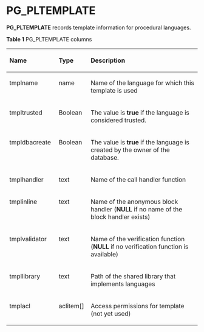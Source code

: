 # PG\_PLTEMPLATE<a name="EN-US_TOPIC_0289900451"></a>

**PG\_PLTEMPLATE**  records template information for procedural languages.

**Table  1**  PG\_PLTEMPLATE columns

<a name="en-us_topic_0283136746_en-us_topic_0237122307_en-us_topic_0059778151_tf3955fc060b349b7b5a84c75594b724b"></a>
<table><thead align="left"><tr id="en-us_topic_0283136746_en-us_topic_0237122307_en-us_topic_0059778151_r939eaf96df7e47a2adfa39960bce642a"><th class="cellrowborder" valign="top" width="25.77%" id="mcps1.2.4.1.1"><p id="en-us_topic_0283136746_en-us_topic_0237122307_en-us_topic_0059778151_a637646d5f40141cbaffd3f3df9606798"><a name="en-us_topic_0283136746_en-us_topic_0237122307_en-us_topic_0059778151_a637646d5f40141cbaffd3f3df9606798"></a><a name="en-us_topic_0283136746_en-us_topic_0237122307_en-us_topic_0059778151_a637646d5f40141cbaffd3f3df9606798"></a>Name</p>
</th>
<th class="cellrowborder" valign="top" width="16.73%" id="mcps1.2.4.1.2"><p id="en-us_topic_0283136746_en-us_topic_0237122307_en-us_topic_0059778151_a1ef0b1f028054e8b95502a444a04cc01"><a name="en-us_topic_0283136746_en-us_topic_0237122307_en-us_topic_0059778151_a1ef0b1f028054e8b95502a444a04cc01"></a><a name="en-us_topic_0283136746_en-us_topic_0237122307_en-us_topic_0059778151_a1ef0b1f028054e8b95502a444a04cc01"></a>Type</p>
</th>
<th class="cellrowborder" valign="top" width="57.49999999999999%" id="mcps1.2.4.1.3"><p id="en-us_topic_0283136746_en-us_topic_0237122307_en-us_topic_0059778151_a90c50fa1b051417a842a11a5316d0b92"><a name="en-us_topic_0283136746_en-us_topic_0237122307_en-us_topic_0059778151_a90c50fa1b051417a842a11a5316d0b92"></a><a name="en-us_topic_0283136746_en-us_topic_0237122307_en-us_topic_0059778151_a90c50fa1b051417a842a11a5316d0b92"></a>Description</p>
</th>
</tr>
</thead>
<tbody><tr id="en-us_topic_0283136746_en-us_topic_0237122307_en-us_topic_0059778151_r3e5a765ec58748438fd0b93381f11766"><td class="cellrowborder" valign="top" width="25.77%" headers="mcps1.2.4.1.1 "><p id="en-us_topic_0283136746_en-us_topic_0237122307_en-us_topic_0059778151_a75748f9c53c741b7b058f4209bc265d5"><a name="en-us_topic_0283136746_en-us_topic_0237122307_en-us_topic_0059778151_a75748f9c53c741b7b058f4209bc265d5"></a><a name="en-us_topic_0283136746_en-us_topic_0237122307_en-us_topic_0059778151_a75748f9c53c741b7b058f4209bc265d5"></a>tmplname</p>
</td>
<td class="cellrowborder" valign="top" width="16.73%" headers="mcps1.2.4.1.2 "><p id="en-us_topic_0283136746_en-us_topic_0237122307_en-us_topic_0059778151_aff80553e0a76424dbfe45eca1dc7c886"><a name="en-us_topic_0283136746_en-us_topic_0237122307_en-us_topic_0059778151_aff80553e0a76424dbfe45eca1dc7c886"></a><a name="en-us_topic_0283136746_en-us_topic_0237122307_en-us_topic_0059778151_aff80553e0a76424dbfe45eca1dc7c886"></a>name</p>
</td>
<td class="cellrowborder" valign="top" width="57.49999999999999%" headers="mcps1.2.4.1.3 "><p id="en-us_topic_0283136746_en-us_topic_0237122307_en-us_topic_0059778151_a60ebf20a5bed420b89e5fdc761d6b609"><a name="en-us_topic_0283136746_en-us_topic_0237122307_en-us_topic_0059778151_a60ebf20a5bed420b89e5fdc761d6b609"></a><a name="en-us_topic_0283136746_en-us_topic_0237122307_en-us_topic_0059778151_a60ebf20a5bed420b89e5fdc761d6b609"></a>Name of the language for which this template is used</p>
</td>
</tr>
<tr id="en-us_topic_0283136746_en-us_topic_0237122307_en-us_topic_0059778151_r51072ebca39844adac79525da200d5e1"><td class="cellrowborder" valign="top" width="25.77%" headers="mcps1.2.4.1.1 "><p id="en-us_topic_0283136746_en-us_topic_0237122307_en-us_topic_0059778151_a1a4fbd8fcef045afb4d4286ffa8badd8"><a name="en-us_topic_0283136746_en-us_topic_0237122307_en-us_topic_0059778151_a1a4fbd8fcef045afb4d4286ffa8badd8"></a><a name="en-us_topic_0283136746_en-us_topic_0237122307_en-us_topic_0059778151_a1a4fbd8fcef045afb4d4286ffa8badd8"></a>tmpltrusted</p>
</td>
<td class="cellrowborder" valign="top" width="16.73%" headers="mcps1.2.4.1.2 "><p id="en-us_topic_0283136746_en-us_topic_0237122307_en-us_topic_0059778151_a8a2b8763bc73481980a53bb41f8106a1"><a name="en-us_topic_0283136746_en-us_topic_0237122307_en-us_topic_0059778151_a8a2b8763bc73481980a53bb41f8106a1"></a><a name="en-us_topic_0283136746_en-us_topic_0237122307_en-us_topic_0059778151_a8a2b8763bc73481980a53bb41f8106a1"></a><span id="en-us_topic_0283136746_en-us_topic_0237122307_text86262113282"><a name="en-us_topic_0283136746_en-us_topic_0237122307_text86262113282"></a><a name="en-us_topic_0283136746_en-us_topic_0237122307_text86262113282"></a>Boolean</span></p>
</td>
<td class="cellrowborder" valign="top" width="57.49999999999999%" headers="mcps1.2.4.1.3 "><p id="en-us_topic_0283136746_en-us_topic_0237122307_en-us_topic_0059778151_ab5996d2ee9344e67baa4b9c064b3899a"><a name="en-us_topic_0283136746_en-us_topic_0237122307_en-us_topic_0059778151_ab5996d2ee9344e67baa4b9c064b3899a"></a><a name="en-us_topic_0283136746_en-us_topic_0237122307_en-us_topic_0059778151_ab5996d2ee9344e67baa4b9c064b3899a"></a>The value is <strong id="en-us_topic_0283136746_en-us_topic_0237122307_b20118729111214"><a name="en-us_topic_0283136746_en-us_topic_0237122307_b20118729111214"></a><a name="en-us_topic_0283136746_en-us_topic_0237122307_b20118729111214"></a>true</strong> if the language is considered trusted.</p>
</td>
</tr>
<tr id="en-us_topic_0283136746_en-us_topic_0237122307_en-us_topic_0059778151_r1b7e5961b6e54081a91e041cfc07c99c"><td class="cellrowborder" valign="top" width="25.77%" headers="mcps1.2.4.1.1 "><p id="en-us_topic_0283136746_en-us_topic_0237122307_en-us_topic_0059778151_a0ebc5fa6daa2466996605079375d65bb"><a name="en-us_topic_0283136746_en-us_topic_0237122307_en-us_topic_0059778151_a0ebc5fa6daa2466996605079375d65bb"></a><a name="en-us_topic_0283136746_en-us_topic_0237122307_en-us_topic_0059778151_a0ebc5fa6daa2466996605079375d65bb"></a>tmpldbacreate</p>
</td>
<td class="cellrowborder" valign="top" width="16.73%" headers="mcps1.2.4.1.2 "><p id="en-us_topic_0283136746_en-us_topic_0237122307_en-us_topic_0059778151_acd99636337504160b60c559354d56091"><a name="en-us_topic_0283136746_en-us_topic_0237122307_en-us_topic_0059778151_acd99636337504160b60c559354d56091"></a><a name="en-us_topic_0283136746_en-us_topic_0237122307_en-us_topic_0059778151_acd99636337504160b60c559354d56091"></a><span id="en-us_topic_0283136746_en-us_topic_0237122307_text1879810272811"><a name="en-us_topic_0283136746_en-us_topic_0237122307_text1879810272811"></a><a name="en-us_topic_0283136746_en-us_topic_0237122307_text1879810272811"></a>Boolean</span></p>
</td>
<td class="cellrowborder" valign="top" width="57.49999999999999%" headers="mcps1.2.4.1.3 "><p id="en-us_topic_0283136746_en-us_topic_0237122307_en-us_topic_0059778151_a0a1c729662b446d890f2cc5de14cb815"><a name="en-us_topic_0283136746_en-us_topic_0237122307_en-us_topic_0059778151_a0a1c729662b446d890f2cc5de14cb815"></a><a name="en-us_topic_0283136746_en-us_topic_0237122307_en-us_topic_0059778151_a0a1c729662b446d890f2cc5de14cb815"></a>The value is <strong id="en-us_topic_0283136746_en-us_topic_0237122307_b192223191211"><a name="en-us_topic_0283136746_en-us_topic_0237122307_b192223191211"></a><a name="en-us_topic_0283136746_en-us_topic_0237122307_b192223191211"></a>true</strong> if the language is created by the owner of the database.</p>
</td>
</tr>
<tr id="en-us_topic_0283136746_en-us_topic_0237122307_en-us_topic_0059778151_r6a3b504a8bf44c7baaf2819735c46f8d"><td class="cellrowborder" valign="top" width="25.77%" headers="mcps1.2.4.1.1 "><p id="en-us_topic_0283136746_en-us_topic_0237122307_en-us_topic_0059778151_a2da9494275774e1286c7f46291eb7d44"><a name="en-us_topic_0283136746_en-us_topic_0237122307_en-us_topic_0059778151_a2da9494275774e1286c7f46291eb7d44"></a><a name="en-us_topic_0283136746_en-us_topic_0237122307_en-us_topic_0059778151_a2da9494275774e1286c7f46291eb7d44"></a>tmplhandler</p>
</td>
<td class="cellrowborder" valign="top" width="16.73%" headers="mcps1.2.4.1.2 "><p id="en-us_topic_0283136746_en-us_topic_0237122307_en-us_topic_0059778151_a1b61aa80d9084d38a51b01f26bf8d596"><a name="en-us_topic_0283136746_en-us_topic_0237122307_en-us_topic_0059778151_a1b61aa80d9084d38a51b01f26bf8d596"></a><a name="en-us_topic_0283136746_en-us_topic_0237122307_en-us_topic_0059778151_a1b61aa80d9084d38a51b01f26bf8d596"></a>text</p>
</td>
<td class="cellrowborder" valign="top" width="57.49999999999999%" headers="mcps1.2.4.1.3 "><p id="en-us_topic_0283136746_en-us_topic_0237122307_en-us_topic_0059778151_ab6a856ce7b56499589e67b612e099466"><a name="en-us_topic_0283136746_en-us_topic_0237122307_en-us_topic_0059778151_ab6a856ce7b56499589e67b612e099466"></a><a name="en-us_topic_0283136746_en-us_topic_0237122307_en-us_topic_0059778151_ab6a856ce7b56499589e67b612e099466"></a>Name of the call handler function</p>
</td>
</tr>
<tr id="en-us_topic_0283136746_en-us_topic_0237122307_en-us_topic_0059778151_r9702b79ccb574a9297f0f8bff7d2047c"><td class="cellrowborder" valign="top" width="25.77%" headers="mcps1.2.4.1.1 "><p id="en-us_topic_0283136746_en-us_topic_0237122307_en-us_topic_0059778151_a7979da1b275c47d8a84bfa5a4ee0ffe5"><a name="en-us_topic_0283136746_en-us_topic_0237122307_en-us_topic_0059778151_a7979da1b275c47d8a84bfa5a4ee0ffe5"></a><a name="en-us_topic_0283136746_en-us_topic_0237122307_en-us_topic_0059778151_a7979da1b275c47d8a84bfa5a4ee0ffe5"></a>tmplinline</p>
</td>
<td class="cellrowborder" valign="top" width="16.73%" headers="mcps1.2.4.1.2 "><p id="en-us_topic_0283136746_en-us_topic_0237122307_en-us_topic_0059778151_a19cc35abbd1a47f4aa616b3d04ba891e"><a name="en-us_topic_0283136746_en-us_topic_0237122307_en-us_topic_0059778151_a19cc35abbd1a47f4aa616b3d04ba891e"></a><a name="en-us_topic_0283136746_en-us_topic_0237122307_en-us_topic_0059778151_a19cc35abbd1a47f4aa616b3d04ba891e"></a>text</p>
</td>
<td class="cellrowborder" valign="top" width="57.49999999999999%" headers="mcps1.2.4.1.3 "><p id="en-us_topic_0283136746_en-us_topic_0237122307_en-us_topic_0059778151_a8a5737b37c514dd3b29a5255169dc8ec"><a name="en-us_topic_0283136746_en-us_topic_0237122307_en-us_topic_0059778151_a8a5737b37c514dd3b29a5255169dc8ec"></a><a name="en-us_topic_0283136746_en-us_topic_0237122307_en-us_topic_0059778151_a8a5737b37c514dd3b29a5255169dc8ec"></a>Name of the anonymous block handler (<strong id="en-us_topic_0283136746_en-us_topic_0237122307_b07096562482"><a name="en-us_topic_0283136746_en-us_topic_0237122307_b07096562482"></a><a name="en-us_topic_0283136746_en-us_topic_0237122307_b07096562482"></a>NULL</strong> if no name of the block handler exists)</p>
</td>
</tr>
<tr id="en-us_topic_0283136746_en-us_topic_0237122307_en-us_topic_0059778151_rba2e5648428b4239b76033e1a1289b87"><td class="cellrowborder" valign="top" width="25.77%" headers="mcps1.2.4.1.1 "><p id="en-us_topic_0283136746_en-us_topic_0237122307_en-us_topic_0059778151_a46f2b32d2f7a41c5b3d1d13f86174018"><a name="en-us_topic_0283136746_en-us_topic_0237122307_en-us_topic_0059778151_a46f2b32d2f7a41c5b3d1d13f86174018"></a><a name="en-us_topic_0283136746_en-us_topic_0237122307_en-us_topic_0059778151_a46f2b32d2f7a41c5b3d1d13f86174018"></a>tmplvalidator</p>
</td>
<td class="cellrowborder" valign="top" width="16.73%" headers="mcps1.2.4.1.2 "><p id="en-us_topic_0283136746_en-us_topic_0237122307_en-us_topic_0059778151_a5f3c847fcb2c46ccb0097faaf8c24203"><a name="en-us_topic_0283136746_en-us_topic_0237122307_en-us_topic_0059778151_a5f3c847fcb2c46ccb0097faaf8c24203"></a><a name="en-us_topic_0283136746_en-us_topic_0237122307_en-us_topic_0059778151_a5f3c847fcb2c46ccb0097faaf8c24203"></a>text</p>
</td>
<td class="cellrowborder" valign="top" width="57.49999999999999%" headers="mcps1.2.4.1.3 "><p id="en-us_topic_0283136746_en-us_topic_0237122307_en-us_topic_0059778151_a31cc41f642de4016b5d666cb3c332ce0"><a name="en-us_topic_0283136746_en-us_topic_0237122307_en-us_topic_0059778151_a31cc41f642de4016b5d666cb3c332ce0"></a><a name="en-us_topic_0283136746_en-us_topic_0237122307_en-us_topic_0059778151_a31cc41f642de4016b5d666cb3c332ce0"></a>Name of the verification function (<strong id="en-us_topic_0283136746_en-us_topic_0237122307_b2093812924911"><a name="en-us_topic_0283136746_en-us_topic_0237122307_b2093812924911"></a><a name="en-us_topic_0283136746_en-us_topic_0237122307_b2093812924911"></a>NULL</strong> if no verification function is available)</p>
</td>
</tr>
<tr id="en-us_topic_0283136746_en-us_topic_0237122307_en-us_topic_0059778151_r053393be035f44aaa0c193829fb138c9"><td class="cellrowborder" valign="top" width="25.77%" headers="mcps1.2.4.1.1 "><p id="en-us_topic_0283136746_en-us_topic_0237122307_en-us_topic_0059778151_a8bf880bb979c4730918cf6e14ef91162"><a name="en-us_topic_0283136746_en-us_topic_0237122307_en-us_topic_0059778151_a8bf880bb979c4730918cf6e14ef91162"></a><a name="en-us_topic_0283136746_en-us_topic_0237122307_en-us_topic_0059778151_a8bf880bb979c4730918cf6e14ef91162"></a>tmpllibrary</p>
</td>
<td class="cellrowborder" valign="top" width="16.73%" headers="mcps1.2.4.1.2 "><p id="en-us_topic_0283136746_en-us_topic_0237122307_en-us_topic_0059778151_a7310925648f748f58206c865be75f846"><a name="en-us_topic_0283136746_en-us_topic_0237122307_en-us_topic_0059778151_a7310925648f748f58206c865be75f846"></a><a name="en-us_topic_0283136746_en-us_topic_0237122307_en-us_topic_0059778151_a7310925648f748f58206c865be75f846"></a>text</p>
</td>
<td class="cellrowborder" valign="top" width="57.49999999999999%" headers="mcps1.2.4.1.3 "><p id="en-us_topic_0283136746_en-us_topic_0237122307_en-us_topic_0059778151_ac1eaa27677ab451db24be0012ebe64f8"><a name="en-us_topic_0283136746_en-us_topic_0237122307_en-us_topic_0059778151_ac1eaa27677ab451db24be0012ebe64f8"></a><a name="en-us_topic_0283136746_en-us_topic_0237122307_en-us_topic_0059778151_ac1eaa27677ab451db24be0012ebe64f8"></a>Path of the shared library that implements languages</p>
</td>
</tr>
<tr id="en-us_topic_0283136746_en-us_topic_0237122307_en-us_topic_0059778151_rac35db0b6fd04e2f90268255fd350820"><td class="cellrowborder" valign="top" width="25.77%" headers="mcps1.2.4.1.1 "><p id="en-us_topic_0283136746_en-us_topic_0237122307_en-us_topic_0059778151_aa04f9f7ce9ab460e9d16402c068f1509"><a name="en-us_topic_0283136746_en-us_topic_0237122307_en-us_topic_0059778151_aa04f9f7ce9ab460e9d16402c068f1509"></a><a name="en-us_topic_0283136746_en-us_topic_0237122307_en-us_topic_0059778151_aa04f9f7ce9ab460e9d16402c068f1509"></a>tmplacl</p>
</td>
<td class="cellrowborder" valign="top" width="16.73%" headers="mcps1.2.4.1.2 "><p id="en-us_topic_0283136746_en-us_topic_0237122307_en-us_topic_0059778151_adc045dc596b44a468fc614cd51a2e668"><a name="en-us_topic_0283136746_en-us_topic_0237122307_en-us_topic_0059778151_adc045dc596b44a468fc614cd51a2e668"></a><a name="en-us_topic_0283136746_en-us_topic_0237122307_en-us_topic_0059778151_adc045dc596b44a468fc614cd51a2e668"></a>aclitem[]</p>
</td>
<td class="cellrowborder" valign="top" width="57.49999999999999%" headers="mcps1.2.4.1.3 "><p id="en-us_topic_0283136746_en-us_topic_0237122307_en-us_topic_0059778151_a5fcdd09c93d14cab943baa330f568232"><a name="en-us_topic_0283136746_en-us_topic_0237122307_en-us_topic_0059778151_a5fcdd09c93d14cab943baa330f568232"></a><a name="en-us_topic_0283136746_en-us_topic_0237122307_en-us_topic_0059778151_a5fcdd09c93d14cab943baa330f568232"></a>Access permissions for template (not yet used)</p>
</td>
</tr>
</tbody>
</table>

